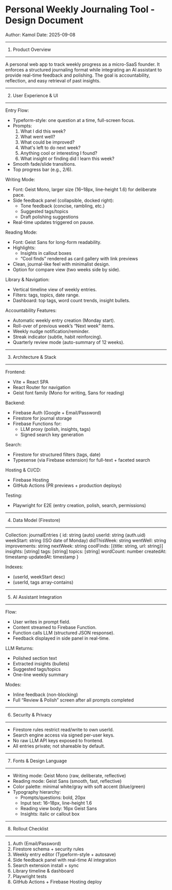 Personal Weekly Journaling Tool - Design Document
=================================================

Author: Kamol
Date: 2025-09-08

-------------------------------------------------
1. Product Overview
-------------------------------------------------
A personal web app to track weekly progress as a micro-SaaS founder. 
It enforces a structured journaling format while integrating an AI assistant 
to provide real-time feedback and polishing. The goal is accountability, 
reflection, and easy retrieval of past insights.

-------------------------------------------------
2. User Experience & UI
-------------------------------------------------
Entry Flow:
- Typeform-style: one question at a time, full-screen focus.
- Prompts:
  1. What I did this week?
  2. What went well?
  3. What could be improved?
  4. What's left to do next week?
  5. Anything cool or interesting I found?
  6. What insight or finding did I learn this week?
- Smooth fade/slide transitions.
- Top progress bar (e.g., 2/6).

Writing Mode:
- Font: Geist Mono, larger size (16–18px, line-height 1.6) for deliberate pace.
- Side feedback panel (collapsible, docked right):
  * Tone feedback (concise, rambling, etc.)
  * Suggested tags/topics
  * Draft polishing suggestions
- Real-time updates triggered on pause.

Reading Mode:
- Font: Geist Sans for long-form readability.
- Highlights:
  * Insights in callout boxes
  * “Cool finds” rendered as card gallery with link previews
- Clean, journal-like feel with minimalist design.
- Option for compare view (two weeks side by side).

Library & Navigation:
- Vertical timeline view of weekly entries.
- Filters: tags, topics, date range.
- Dashboard: top tags, word count trends, insight bullets.

Accountability Features:
- Automatic weekly entry creation (Monday start).
- Roll-over of previous week’s “Next week” items.
- Weekly nudge notification/reminder.
- Streak indicator (subtle, habit reinforcing).
- Quarterly review mode (auto-summary of 12 weeks).

-------------------------------------------------
3. Architecture & Stack
-------------------------------------------------
Frontend:
- Vite + React SPA
- React Router for navigation
- Geist font family (Mono for writing, Sans for reading)

Backend:
- Firebase Auth (Google + Email/Password)
- Firestore for journal storage
- Firebase Functions for:
  * LLM proxy (polish, insights, tags)
  * Signed search key generation

Search:
- Firestore for structured filters (tags, date)
- Typesense (via Firebase extension) for full-text + faceted search

Hosting & CI/CD:
- Firebase Hosting
- GitHub Actions (PR previews + production deploys)

Testing:
- Playwright for E2E (entry creation, polish, search, permissions)

-------------------------------------------------
4. Data Model (Firestore)
-------------------------------------------------
Collection: journalEntries
{
  id: string (auto)
  userId: string (auth.uid)
  weekStart: string (ISO date of Monday)
  didThisWeek: string
  wentWell: string
  improvements: string
  nextWeek: string
  coolFinds: [{title: string, url: string}]
  insights: [string]
  tags: [string]
  topics: [string]
  wordCount: number
  createdAt: timestamp
  updatedAt: timestamp
}

Indexes:
- (userId, weekStart desc)
- (userId, tags array-contains)

-------------------------------------------------
5. AI Assistant Integration
-------------------------------------------------
Flow:
- User writes in prompt field.
- Content streamed to Firebase Function.
- Function calls LLM (structured JSON response).
- Feedback displayed in side panel in real-time.

LLM Returns:
- Polished section text
- Extracted insights (bullets)
- Suggested tags/topics
- One-line weekly summary

Modes:
- Inline feedback (non-blocking)
- Full “Review & Polish” screen after all prompts completed

-------------------------------------------------
6. Security & Privacy
-------------------------------------------------
- Firestore rules restrict read/write to own userId.
- Search engine access via signed per-user keys.
- No raw LLM API keys exposed to frontend.
- All entries private; not shareable by default.

-------------------------------------------------
7. Fonts & Design Language
-------------------------------------------------
- Writing mode: Geist Mono (raw, deliberate, reflective)
- Reading mode: Geist Sans (smooth, fast, reflective)
- Color palette: minimal white/gray with soft accent (blue/green)
- Typography hierarchy:
  * Prompts/questions: bold, 20px
  * Input text: 16–18px, line-height 1.6
  * Reading view body: 16px Geist Sans
  * Insights: italic or callout box

-------------------------------------------------
8. Rollout Checklist
-------------------------------------------------
1. Auth (Email/Password)
2. Firestore schema + security rules
3. Weekly entry editor (Typeform-style + autosave)
4. Side feedback panel with real-time AI integration
5. Search extension install + sync
6. Library timeline & dashboard
7. Playwright tests
8. GitHub Actions + Firebase Hosting deploy
